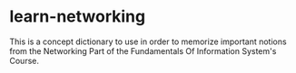 # learn-networking
This is a concept dictionary to use in order to memorize important notions from the Networking Part of the Fundamentals Of Information System's Course.
